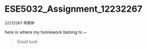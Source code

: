 # ESE5032_Assignment_12232267

`12232267`    `蒋夏婷`

here is where my homework belong to ~

> Good luck